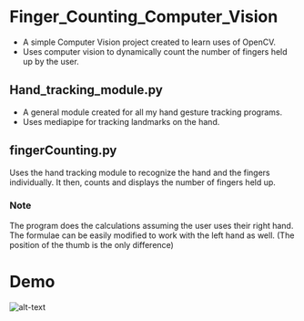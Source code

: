 # Finger_Counting_Computer_Vision
* A simple Computer Vision project created to learn uses of OpenCV.
* Uses computer vision to dynamically count the number of fingers held up by the user.

## Hand_tracking_module.py
* A general module created for all my hand gesture tracking programs.
* Uses mediapipe for tracking landmarks on the hand.

## fingerCounting.py
Uses the hand tracking module to recognize the hand and the fingers individually. It then, counts and displays the number of fingers held up.

### Note
The program does the calculations assuming the user uses their right hand. The formulae can be easily modified to work with the left hand as well. (The position of the thumb is the only difference)

# Demo
![alt-text](https://github.com/Rai-Sama/Finger_Counting_Computer_Vision/blob/master/Demo.gif)
